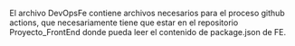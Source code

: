 El archivo DevOpsFe contiene archivos necesarios para el proceso github actions, que necesariamente tiene que estar en el repositorio Proyecto_FrontEnd donde pueda leer el contenido de package.json de FE.
